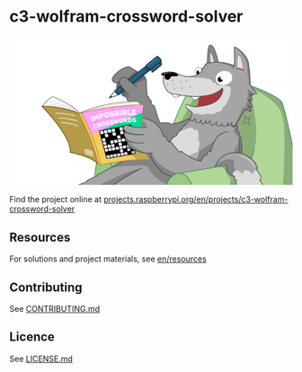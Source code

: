 # c3-wolfram-crossword-solver

![c3-wolfram-crossword-solver](banner.png)

Find the project online at [projects.raspberrypi.org/en/projects/c3-wolfram-crossword-solver](https://projects.raspberrypi.org/en/projects/c3-wolfram-crossword-solver)

## Resources
For solutions and project materials, see [en/resources](https://github.com/raspberrypilearning/c3-wolfram-crossword-solver/tree/master/en/resources)

## Contributing
See [CONTRIBUTING.md](CONTRIBUTING.md)

## Licence
 See [LICENSE.md](LICENSE.md)